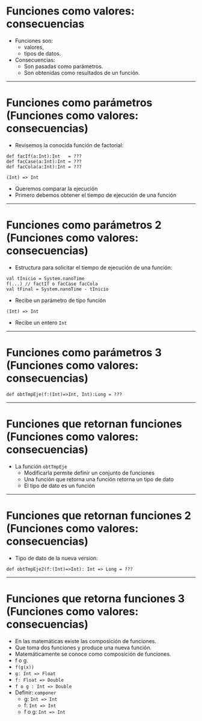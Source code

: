 # Funciones como valores: consecuencias

* Funciones son:
  * valores,
  * tipos de datos.
* Consecuencias:
  * Son pasadas como parámetros.
  * Son obtenidas como resultados de un función.

---

# Funciones como parámetros (Funciones como valores: consecuencias)

* Revisemos la conocida función de factorial:

```{.scala}
def facIf(a:Int):Int   = ???
def facCase(a:Int):Int = ???
def facCola(a:Int):Int = ???

(Int) => Int
```

* Queremos comparar la ejecución
* Primero debemos obtener el tiempo de ejecución de una función

---

# Funciones como parámetros 2 (Funciones como valores: consecuencias)

* Estructura para solicitar el tiempo de ejecución de una función:

```{.scala}
val tInicio = System.nanoTime
f(...) // factIf o facCase facCola
val tFinal = System.nanoTime - tInicio

```

* Recibe un parámetro de tipo función
```{.scala}
(Int) => Int
```
* Recibe un entero `Int` 

---

# Funciones como parámetros 3 (Funciones como valores: consecuencias)

```{.scala}
def obtTmpEje(f:(Int)=>Int, Int):Long = ???
```

---

# Funciones que retornan funciones (Funciones como valores: consecuencias)

* La función `obtTmpEje`
  * Modificarla permite definir un conjunto de funciones
  * Una función que retorna una función retorna un tipo de dato
  * El tipo de dato es un función

---

# Funciones que retornan funciones 2 (Funciones como valores: consecuencias)

* Tipo de dato de la nueva version:
```{.scala}
def obtTmpEje2(f:(Int)=>Int): Int => Long = ???
```

---

# Funciones que retorna funciones 3 (Funciones como valores: consecuencias)

* En las matemáticas existe las composición de funciones.
* Que toma dos funciones y produce una nueva función.
* Matemáticamente se conoce como composición de funciones.
* f o g.
* `f(g(x))`
* `g: Int => Float`
* `f: Float => Double`
* `f o g : Int => Double`
* Definir: `componer` 
  * g: `Int => Int`
  * f: `Int => Int`
  * f o g: `Int => Int`
